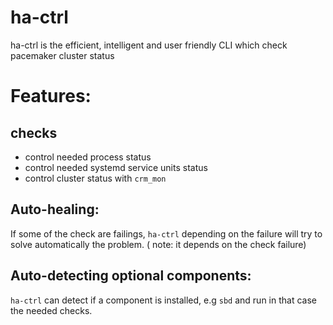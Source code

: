 # ha-ctrl

ha-ctrl is the efficient, intelligent and user friendly CLI which check pacemaker cluster status


# Features:

## checks
- control needed process status
- control needed systemd service units status
- control cluster status with `crm_mon`

## Auto-healing:

If some of the check are failings, `ha-ctrl` depending on the failure will try to solve automatically the problem. ( note: it depends on the check failure)

## Auto-detecting optional components:

`ha-ctrl` can detect if a component is installed, e.g `sbd` and run in that case the needed checks.

